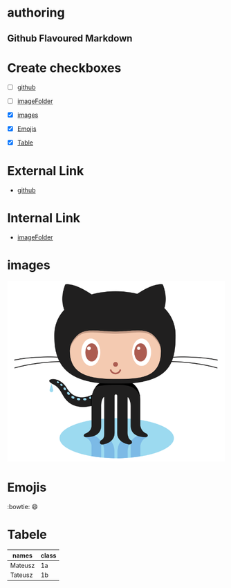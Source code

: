  # authoring

 ##  Github Flavoured Markdown

 # Create checkboxes
 - [ ] [github](#github)
 - [ ] [imageFolder](/images/)
 - [x] [images](#images)
 - [x] [Emojis](#Emjois)
 - [x] [Table](#Tabele)
 

 # External Link
   - [github](https://help.github.com/en)
 
 # Internal Link
   - [imageFolder](/images/)
   
 # images

   ![logo](/images/logo.png)
 # Emojis
   :bowtie:
   :smile:

 # Tabele 
 |names  |class   |
 |---    |---     |
 |Mateusz|1a      |
 |Tateusz|1b      |



